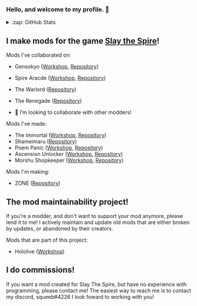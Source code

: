 ### Hello, and welcome to my profile. 👋

<details>
  <summary>:zap: GitHub Stats</summary>

  <img align="middle" alt="squeeny's GitHub Stats" src="https://github-readme-stats.squeeny.vercel.app/api?username=squeeny&show_icons=true&hide_border=true" />

</details>

## I make mods for the game [Slay the Spire][spire]!

Mods I've collaborated on:

- Gensokyo ([Workshop][gensokyoWorkshop], [Repository][gensokyoRepo])
- Spire Aracde ([Workshop][arcadeWorkshop], [Repository][arcadeRepo])
- The Warlord ([Repository][warlordRepo])
- The Renegade ([Repository][renegadeRepo])

- 👯 I’m looking to collaborate with other modders!

Mods I've made:

- The Immortal ([Workshop][mokouWorkshop], [Repository][mokouRepo])
- Shameimaru ([Repository][ayaRepo])
- Poem Panic ([Workshop][poemWorkshop], [Repository][poemRepo])
- Ascension Unlocker ([Workshop][unlockerWorkshop], [Repository][unlockerRepo])
- Morshu Shopkeeper ([Workshop][morshuWorkshop], [Repository][morshuRepo])

Mods I'm making:

- ZONE ([Repository][zoneRepo])

## The mod maintainability project!

If you're a modder, and don't want to support your mod anymore, please lend it to me!
I actively maintain and update old mods that are either broken by updates, or abandoned by their creators.

Mods that are part of this project:

- Hololive  ([Workshop][hololiveWorkshop])

## I do commissions!

If you want a mod created for Slay The Spire, but have no experience with programming, please contact me!
The easiest way to reach me is to contact my discord, squeeb#4226
I look foward to working with you!

[spire]: https://store.steampowered.com/app/646570/Slay_the_Spire/

[gensokyoRepo]: https://github.com/Darkglade1/Gensokyo
[gensokyoWorkshop]: https://steamcommunity.com/sharedfiles/filedetails/?id=1943540698

[arcadeWorkshop]: https://steamcommunity.com/sharedfiles/filedetails/?id=2366400517
[arcadeRepo]: https://github.com/erasels/MinigamesTheSpire

[warlordRepo]: https://github.com/Cartopol/STS_Community_Warlord_Mod
[renegadeRepo]: https://github.com/IGHARARI/heavenschildren

[mokouRepo]: https://github.com/squeeny/MokouMod
[mokouWorkshop]: https://steamcommunity.com/sharedfiles/filedetails/?id=2128916759

[ayaRepo]: https://github.com/squeeny/Shameimaru

[poemRepo]: https://github.com/squeeny/PoemPanic
[poemWorkshop]: https://steamcommunity.com/sharedfiles/filedetails/?id=2350128329

[unlockerWorkshop]: https://steamcommunity.com/sharedfiles/filedetails/?id=2023316023
[unlockerRepo]: https://github.com/squeeny/AscensionUnlocker

[morshuRepo]: https://github.com/squeeny/Morshu
[morshuWorkshop]: https://steamcommunity.com/sharedfiles/filedetails/?id=2377131075

[zoneRepo]: https://github.com/squeeny/ZONE

[hololiveWorkshop]: https://steamcommunity.com/sharedfiles/filedetails/?id=2365818358
